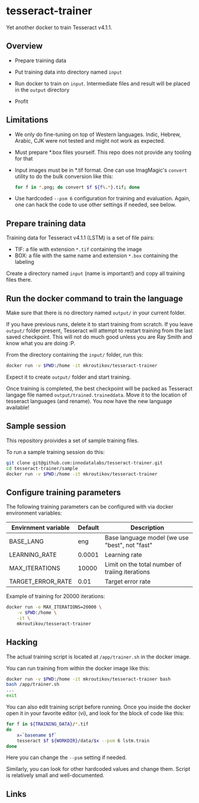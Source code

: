 # tesseract-trainer

Yet another docker to train Tesseract v4.1.1.

## Overview

* Prepare training data

* Put training data into directory named `input`

* Run docker to train on `input`. Intermediate files and result will
  be placed in the `output` directory

* Profit

## Limitations

* We only do fine-tuning on top of Western languages. Indic, Hebrew,
  Arabic, CJK were not tested and might not work as expected.

* Must prepare *.box files yourself. This repo does not provide any
  tooling for that

* Input images must be in *.tif format. One can use ImagMagic's `convert`
  utility to do the bulk conversion like this:
  ```bash
  for f in *.png; do convert $f ${f%.*}.tif; done
  ```

* Use hardcoded `--psm 6` configuration for training and evaluation. Again,
  one can hack the code to use other settings if needed, see below.

## Prepare training data

Training data for Tesseract v4.1.1 (LSTM) is a set of file pairs:

* TIF: a file with extension `*.tif` containing the image
* BOX: a file with the same name and extension `*.box` containing the
  labeling

Create a directory named `input` (name is important!) and copy all
training files there.

## Run the docker command to train the language

Make sure that there is no directory named `output/` in your current folder.

If you have previous runs, delete it to start training from scratch. If
you leave `output/` folder present, Tesseract will attempt to restart
training from the last saved checkpoint. This will not do much good unless
you are Ray Smith and know what you are doing :P.

From the directory containing the `input/` folder, run this:

```bash
docker run -v $PWD:/home -it mkroutikov/tesseract-trainer
```

Expect it to create `output/` folder and start training.

Once training is completed, the best checkpoint will be packed as
Tesseract langage file named `output/trained.traineddata`. Move it
to the location of tesseract languages (and rename). You now have
the new language available!

## Sample session
This repository proivides a set of sample training files.

To run a sample training session do this:

```bash
git clone git@github.com:innodatalabs/tesseract-trainer.git
cd tesseract-trainer/sample
docker run -v $PWD:/home -it mkroutikov/tesseract-trainer
```

## Configure training parameters

The following training parameters can be configured with via
docker environment variables:

| Envirnment variable | Default | Description |
| ------------------- | ------- | ----------- |
| BASE_LANG           | eng     | Base language model (we use "best", not "fast" |
| LEARNING_RATE       | 0.0001  | Learning rate |
| MAX_ITERATIONS       | 10000  | Limit on the total number of traiing iterations |
| TARGET_ERROR_RATE | 0.01 | Target error rate |

Example of training for 20000 iterations:
```bash
docker run -e MAX_ITERATIONS=20000 \
    -v $PWD:/home \
    -it \
    mkroutikov/tesseract-trainer
```

## Hacking

The actual training script is located at `/app/trainer.sh` in the docker
image.

You can run training from within the docker image like this:

```bash
docker run -v $PWD:/home -it mkroutikov/tesseract-trainer bash
bash /app/trainer.sh
...
exit
```

You can also edit training script before running. Once you inside the docker
open it in your favorite editor (vi), and look for the block of code like this:

```bash
for f in ${TRAINING_DATA}/*.tif
do
    x=`basename $f`
    tesseract $f ${WORKDIR}/data/$x --psm 6 lstm.train
done
```
Here you can change the `--psm` setting if needed.

Similarly, you can look for other hardcoded values and
change them. Script is relatively small and well-documented.

## Links
